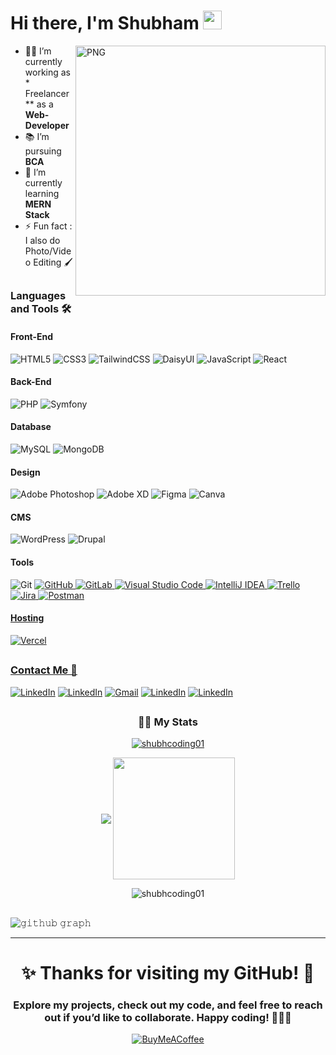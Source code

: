 # Hi there, I'm Shubham <img width="30px" src="https://cdn3.emoji.gg/emojis/wavegif_1860.gif" />
<a href="https://ibb.co/rRzKRDzf"><img align="right" alt="PNG" height="400px" src="https://i.ibb.co/ycZmcHZB/Whats-App-Image-2025-02-18-at-00-06-15-9089fa6f.jpg" alt="Whats-App-Image-2025-02-18-at-00-06-15-9089fa6f" border="0" /></a>


- 👨‍💻 I’m currently working as * Freelancer ** as a **Web-Developer**
- 📚 I’m pursuing **BCA**
- 🌱 I’m currently learning **MERN Stack**
- ⚡ Fun fact : I also do Photo/Video Editing 🖌️

##

### Languages and Tools 🛠 

#### Front-End
![HTML5](https://img.shields.io/badge/html5-%23E34F26.svg?style=for-the-badge&logo=html5&logoColor=white)
![CSS3](https://img.shields.io/badge/css3-%231572B6.svg?style=for-the-badge&logo=css3&logoColor=white)
![TailwindCSS](https://img.shields.io/badge/tailwindcss-%2338B2AC.svg?style=for-the-badge&logo=tailwind-css&logoColor=white)
![DaisyUI](https://img.shields.io/badge/daisyui-5A0EF8?style=for-the-badge&logo=daisyui&logoColor=white)
![JavaScript](https://img.shields.io/badge/javascript-%23323330.svg?style=for-the-badge&logo=javascript&logoColor=%23F7DF1E)
![React](https://img.shields.io/badge/react-%2320232a.svg?style=for-the-badge&logo=react&logoColor=%2361DAFB)

#### Back-End
![PHP](https://img.shields.io/badge/php-%23777BB4.svg?style=for-the-badge&logo=php&logoColor=white)
![Symfony](https://img.shields.io/badge/symfony-%23000000.svg?style=for-the-badge&logo=symfony&logoColor=white)

#### Database
![MySQL](https://img.shields.io/badge/mysql-4479A1.svg?style=for-the-badge&logo=mysql&logoColor=white)
![MongoDB](https://img.shields.io/badge/MongoDB-%234ea94b.svg?style=for-the-badge&logo=mongodb&logoColor=white)

#### Design
![Adobe Photoshop](https://img.shields.io/badge/adobe%20photoshop-%2331A8FF.svg?style=for-the-badge&logo=adobe%20photoshop&logoColor=white)
![Adobe XD](https://img.shields.io/badge/Adobe%20XD-470137?style=for-the-badge&logo=Adobe%20XD&logoColor=#FF61F6)
![Figma](https://img.shields.io/badge/figma-%23F24E1E.svg?style=for-the-badge&logo=figma&logoColor=white)
![Canva](https://img.shields.io/badge/Canva-%2300C4CC.svg?style=for-the-badge&logo=Canva&logoColor=white)

#### CMS
![WordPress](https://img.shields.io/badge/WordPress-%23117AC9.svg?style=for-the-badge&logo=WordPress&logoColor=white)
![Drupal](https://img.shields.io/badge/drupal-%230678BE.svg?style=for-the-badge&logo=drupal&logoColor=white)

#### Tools

![Git](https://img.shields.io/badge/git-%23F05033.svg?style=for-the-badge&logo=git&logoColor=white)
<a href="https://github.com/shubhcoding01">![GitHub](https://img.shields.io/badge/github-%23121011.svg?style=for-the-badge&logo=github&logoColor=white)
![GitLab](https://img.shields.io/badge/gitlab-%23181717.svg?style=for-the-badge&logo=gitlab&logoColor=white)
![Visual Studio Code](https://img.shields.io/badge/Visual%20Studio%20Code-0078d7.svg?style=for-the-badge&logo=visual-studio-code&logoColor=white)
![IntelliJ IDEA](https://img.shields.io/badge/IntelliJIDEA-000000.svg?style=for-the-badge&logo=intellij-idea&logoColor=white)
![Trello](https://img.shields.io/badge/Trello-%23026AA7.svg?style=for-the-badge&logo=Trello&logoColor=white)
![Jira](https://img.shields.io/badge/jira-%230A0FFF.svg?style=for-the-badge&logo=jira&logoColor=white)
![Postman](https://img.shields.io/badge/Postman-FF6C37?style=for-the-badge&logo=postman&logoColor=white)
<br/>

#### Hosting
![Vercel](https://img.shields.io/badge/vercel-%23000000.svg?style=for-the-badge&logo=vercel&logoColor=white)

##



### Contact Me 📝

<a href="https://www.linkedin.com/in/shubhamrajshubh/"> ![LinkedIn](https://img.shields.io/badge/linkedin-%230077B5.svg?style=for-the-badge&logo=linkedin&logoColor=white&link=https://www.linkedin.com/in/shubhamrajshubh)</a>
<a href="https://x.com/shubh__coding"> ![LinkedIn](https://img.shields.io/badge/twitter-black?style=for-the-badge&logo=twitter&logoColor=white&link=https://x.com/shubh__coding)</a>
<a href="mailto:shubh.cout@gmail.com">![Gmail](https://img.shields.io/badge/Gmail-D14836?style=for-the-badge&logo=gmail&logoColor=white)</a>
<a href="https://www.instagram.com/shubh1.yadav/"> ![LinkedIn](https://img.shields.io/badge/instagram-orange?style=for-the-badge&logo=instagram&logoColor=white&link=https://www.instagram.com/shubh1.yadav/)</a>
<a href="https://www.youtube.com/@Shubh_Coding"> ![LinkedIn](https://img.shields.io/badge/Youtube-red?style=for-the-badge&logo=youtube&logoColor=white&link=https://www.youtube.com/@Shubh_Coding)</a>

##

<h3 align="center">👨‍🏫 My Stats</h3>
<p align="center"><a href="https://github.com/shubhcoding01/github-profile-trophy"> <img src="https://github-profile-trophy.vercel.app/?username=shubhcoding01&theme=matrix" alt="shubhcoding01" /></a> </p>
<p align="center">
    <img align="center" src="https://github-readme-stats.vercel.app/api?username=shubhcoding01&show_icons=true&rank_icon=github&border=true&border_color=001233&title_color=00ACC1&amp&icon_color=00ACC1&amp&text_color=FFFFFF&amp&bg_color=023020&count_private=true&include_all_commits=true&show=reviews,discussions_started,discussions_answered,prs_merged,prs_merged_percentage"/>
    <img align="center" height="195px" src="https://github-readme-stats.vercel.app/api/top-langs/?username=shubhcoding01&show_icons=true&border=true&border_color=001233&text_color=FFFFFF&bg_color=0E9464&title_color=002244&langs_count=15&layout=compact" />
</p>
<p align="center">
    <img align="center" src="https://github-readme-streak-stats.herokuapp.com/?user=shubhcoding01&border=true&border_color=00ACC1&theme=chartreuse-dark&disable_animations=true" alt="shubhcoding01" /></p>
</p>

##
![𝚐𝚒𝚝𝚑𝚞𝚋 𝚐𝚛𝚊𝚙𝚑](https://github-readme-activity-graph.vercel.app/graph?username=shubhcoding01&theme=react-dark&hide_border=true&area=true) <hr>

<div align="center">

# ✨ Thanks for visiting my GitHub! 🚀
### Explore my projects, check out my code, and feel free to reach out if you’d like to collaborate. Happy coding! 👨‍💻✨
  
[![BuyMeACoffee](https://img.buymeacoffee.com/button-api/?text=Buymeacoffee&emoji=&slug=codingstella&button_colour=FFDD00&font_colour=000000&font_family=Comic&outline_colour=000000&coffee_colour=ffffff)](https://buymeacoffee.com/shubhcoding01)

</div>
<br />

